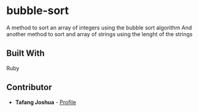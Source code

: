 # bubble-sort
A method to sort an array of integers using the bubble sort algorithm
And another method to sort and array of strings using the lenght of the strings 

## Built With

Ruby

## Contributor

* **Tafang Joshua**  - [Profile](https://github.com/tafodinho)